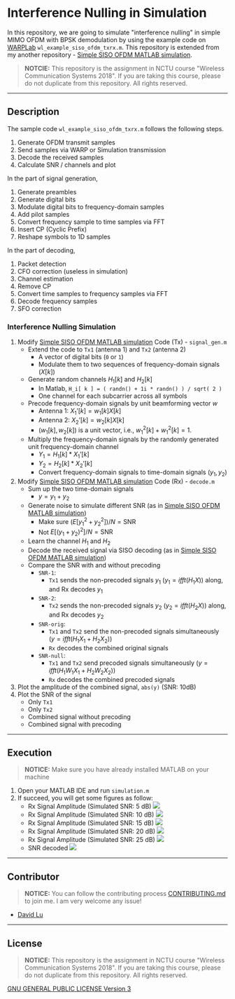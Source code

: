 # Interference Nulling in Simulation

In this repository, we are going to simulate "interference nulling" in simple MIMO OFDM with BPSK demodulation by using the example code on [WARPLab](https://warpproject.org/trac/wiki/WARPLab/Examples/OFDM) `wl_example_siso_ofdm_txrx.m`. This repository is extended from my another repository - [Simple SISO OFDM MATLAB simulation](https://github.com/yungshenglu/Simple_SISO_OFDM).

> **NOTCIE:** This repository is the assignment in NCTU course "Wireless Communication Systems 2018". If you are taking this course, please do not duplicate from this repository. All rights reserved.

---
## Description

The sample code `wl_example_siso_ofdm_txrx.m` follows the following steps.
1. Generate OFDM transmit samples
2. Send samples via WARP or Simulation transmission
3. Decode the received samples
4. Calculate SNR / channels and plot

In the part of signal generation,
1. Generate preambles
2. Generate digital bits
3. Modulate digital bits to frequency-domain samples
4. Add pilot samples
5. Convert frequency sample to time samples via FFT
6. Insert CP (Cyclic Prefix)
7. Reshape symbols to 1D samples

In the part of decoding,
1. Packet detection
2. CFO correction (useless in simulation)
3. Channel estimation
4. Remove CP
5. Convert time samples to frequency samples via FFT
6. Decode frequency samples
7. SFO correction

### Interference Nulling Simulation

1. Modify [Simple SISO OFDM MATLAB simulation](https://github.com/yungshenglu/Simple_SISO_OFDM) Code (Tx) - `signal_gen.m`
    * Extend the code to `Tx1` (antenna 1) and `Tx2` (antenna 2)
        * A vector of digital bits (`0` or `1`)
        * Modulate them to two sequences of frequency-domain signals ($X[k]$)
    * Generate random channels $H_1[k]$ and $H_2[k]$
        * In Matlab, `H_i[ k ] = ( randn() + 1i * randn() ) / sqrt( 2 )`
        * One channel for each subcarrier across all symbols
    * Precode frequency-domain signals by unit beamforming vector $w$
        * Antenna 1: $X_1’[k] = w_1[k] X[k]$
        * Antenna 2: $X_2’[k] = w_2[k] X[k]$
        * $(w_1[k], w_2[k])$ is a unit vector, i.e., $w_1^2[k] + w_1^2 [k]= 1$.
    * Multiply the frequency-domain signals by the randomly generated unit frequency-domain channel
        * $Y_1 = H_1[k] * X_1’[k]$
        * $Y_2 = H_2[k] * X_2’[k]$
        * Convert frequency-domain signals to time-domain signals $(y_1, y_2)$
2. Modify [Simple SISO OFDM MATLAB simulation](https://github.com/yungshenglu/Simple_SISO_OFDM) Code (Rx) - `decode.m`
    * Sum up the two time-domain signals
        * $y = y_1 + y_2$
    * Generate noise to simulate different SNR (as in [Simple SISO OFDM MATLAB simulation](https://github.com/yungshenglu/Simple_SISO_OFDM))
        * Make sure $(E[y_1^2 + y_2^2]) / N = \mathrm{SNR}$
        * Not $E[ (y_1 + y_2) ^ 2 ] / N = \mathrm{SNR}$
    * Learn the channel $H_1$ and $H_2$
    * Decode the received signal via SISO decoding (as in [Simple SISO OFDM MATLAB simulation](https://github.com/yungshenglu/Simple_SISO_OFDM))
    * Compare the SNR with and without precoding
        * `SNR-1`:
            * `Tx1` sends the non-precoded signals $y_1$ ($y_1 = ifft(H_1X)$) along, and Rx decodes $y_1$
        * `SNR-2`:
            * `Tx2` sends the non-precoded signals $y_2$ ($y_2 = ifft(H_2X)$) along, and Rx decodes $y_2$
        * `SNR-orig`:
            * `Tx1` and `Tx2` send the non-precoded signals simultaneously ($y = ifft(H_1 X_1 + H_2 X_2)$)
            * `Rx` decodes the combined original signals
        * `SNR-null`:
            * `Tx1` and `Tx2` send precoded signals simultaneously ($y = ifft(H_1 W_1 X_1 + H_2 W_2 X_2)$)
            * `Rx` decodes the combined precoded signals
3. Plot the amplitude of the combined signal, `abs(y)` (SNR: 10dB)
4. Plot the SNR of the signal
    * Only `Tx1`
    * Only `Tx2`
    * Combined signal without precoding
    * Combined signal with precoding

---
## Execution

> **NOTICE:** Make sure you have already installed MATLAB on your machine

1. Open your MATLAB IDE and run `simulation.m`
2. If succeed, you will get some figures as follow:
    * Rx Signal Amplitude (Simulated SNR: 5 dB)
        ![](res/Rx_5dB.png)
    * Rx Signal Amplitude (Simulated SNR: 10 dB)
        ![](res/Rx_10dB.png)
    * Rx Signal Amplitude (Simulated SNR: 15 dB)
        ![](res/Rx_15dB.png)
    * Rx Signal Amplitude (Simulated SNR: 20 dB)
        ![](res/Rx_20dB.png)
    * Rx Signal Amplitude (Simulated SNR: 25 dB)
        ![](res/Rx_25dB.png)
    * SNR decoded
        ![](res/SNR_decoded.png)

---
## Contributor

> **NOTICE:** You can follow the contributing process [CONTRIBUTING.md](CONTRIBUTING.md) to join me. I am very welcome any issue!

* [David Lu](https://github.com/yungshenglu)

---
## License

> **NOTICE:** This repository is the assignment in NCTU course "Wireless Communication Systems 2018". If you are taking this course, please do not duplicate from this repository. All rights reserved.

[GNU GENERAL PUBLIC LICENSE Version 3](LICENSE)
